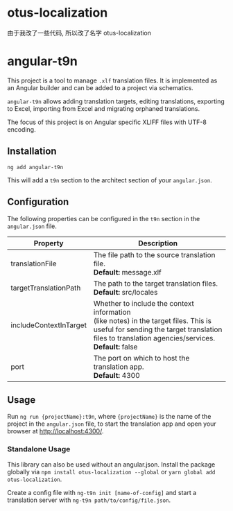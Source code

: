 # otus-localization

由于我改了一些代码, 所以改了名字 otus-localization

# angular-t9n

This project is a tool to manage `.xlf` translation files. It is implemented as an Angular builder and can be added to a project via schematics.

`angular-t9n` allows adding translation targets, editing translations, exporting to Excel, importing from Excel and migrating orphaned translations.

The focus of this project is on Angular specific XLIFF files with UTF-8 encoding.

## Installation

```
ng add angular-t9n
```

This will add a `t9n` section to the architect section of your `angular.json`.

## Configuration

The following properties can be configured in the `t9n` section in the `angular.json` file.

| Property               | Description                                                                                                                                                                                           |
| ---------------------- | ----------------------------------------------------------------------------------------------------------------------------------------------------------------------------------------------------- |
| translationFile        | The file path to the source translation file.<br>**Default:** message.xlf                                                                                                                             |
| targetTranslationPath  | The path to the target translation files.<br>**Default:** src/locales                                                                                                                                 |
| includeContextInTarget | Whether to include the context information<br>(like notes) in the target files. This is<br>useful for sending the target translation<br>files to translation agencies/services.<br>**Default:** false |
| port                   | The port on which to host the translation app.<br>**Default:** 4300                                                                                                                                   |

## Usage

Run `ng run {projectName}:t9n`, where `{projectName}` is the name of the project in the `angular.json` file, to start the translation app and open your browser at [http://localhost:4300/](http://localhost:4300/).

### Standalone Usage

This library can also be used without an angular.json.
Install the package globally via `npm install otus-localization --global` or `yarn global add otus-localization`.

Create a config file with `ng-t9n init [name-of-config]` and start a translation server with `ng-t9n path/to/config/file.json`.
